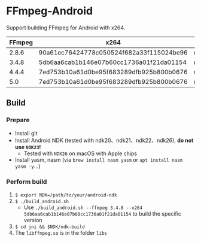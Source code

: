 # FFmpeg-Android

Support building FFmpeg for Android with x264.

| FFmpeg | x264 | Android NDK | Tested |
| ------ | ---- | ----------- | ------ |
| 2.8.6 | 90a61ec76424778c050524f682a33f115024be96 | ndk20,ndk21,ndk22,ndk26 | Yes |
| 3.4.8 | 5db6aa6cab1b146e07b60cc1736a01f21da01154 | ndk20,ndk21,ndk22,ndk26 | Yes |
| 4.4.4 | 7ed753b10a61d0be95f683289dfb925b800b0676 | ndk22,ndk26 | Yes |
| 5.0 | 7ed753b10a61d0be95f683289dfb925b800b0676 | ndk22,ndk26 | Yes |

## Build

### Prepare

- Install git
- Install Android NDK (tested with ndk20、ndk21、ndk22、ndk26), __do not use `NDK23`!__
  - Tested with `NDK26` on macOS with Apple chips
- Install yasm, nasm (via `brew install nasm yasm` or `apt install nasm yasm -y`...)

### Perform build

1. `$ export NDK=/path/to/your/android-ndk`
2. `$ ./build_android.sh`
    - Use `./build_android.sh --ffmpeg 3.4.8 --x264 5db6aa6cab1b146e07b60cc1736a01f21da01154` to build the specific version
3. `$ cd jni && $NDK/ndk-build`
4. The `libffmpeg.so` is in the folder `libs`
